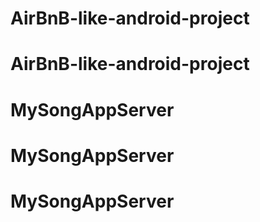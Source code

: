 # AirBnB-like-android-project
# AirBnB-like-android-project
# MySongAppServer
# MySongAppServer
# MySongAppServer
